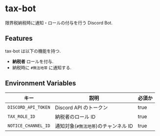 # tax-bot

限界税納税時に通知・ロールの付与を行う Discord Bot.

## Features

tax-bot は以下の機能を持つ.

- **納税者** ロールを付与.
- 納税時に `#無法地帯` に通知する.

## Environment Variables

| キー | 説明 | 必須か |
| --- | --- | --- |
| `DISCORD_API_TOKEN` | Discord API のトークン | true |
| `TAX_ROLE_ID` | 納税者のロール ID | true |
| `NOTICE_CHANNEL_ID` | 通知対象(`#無法地帯`)のチャンネル ID | true |

